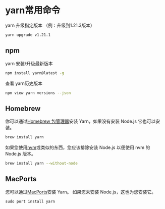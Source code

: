 # **yarn常用命令**

yarn 升级指定版本 （例：升级到1.21.3版本）

```sh
yarn upgrade v1.21.1
```

## npm

yarn 安装/升级最新版本

```sh
npm install yarn@latest -g
```

查看 yarn历史版本

```sh
npm view yarn versions --json
```

## Homebrew

你可以通过[Homebrew 包管理器](https://link.segmentfault.com/?enc=FUEqlNCM%2B7m6i5OfAoIDNw%3D%3D.Ok1KUX%2F7WQipZx%2B5GODzmmKHzvA0X%2F4OBtpoU8tiXS8%3D)安装 Yarn，如果没有安装 Node.js 它也可以安装。

```sh
brew install yarn
```

如果您使用[nvm](https://link.segmentfault.com/?enc=L%2F0XIcSjaio8EGVbilLI4A%3D%3D.dHG0lPk0IFRkGAz6XALMXw28BF2MxmvTwo8jHyRg%2F57GVymDH03F896vXZRKxD3%2B)或类似的东西，您应该排除安装 Node.js 以便使用 nvm 的 Node.js 版本。

```sh
brew install yarn --without-node
```

## MacPorts

您可以通过[MacPorts](https://link.segmentfault.com/?enc=4fkWNwOvTUXVVei2ZXlkgQ%3D%3D.YvP%2FdigERG%2Bei0ZcnkBZi8arees1kShNHH%2BZWt8Nn9s%3D)安装 Yarn。 如果您未安装 Node.js，这也为您安装它。

```
sudo port install yarn
```


